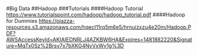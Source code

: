 #Big Data
##Hadoop
###Tutorials
####Hadoop Tutorial
https://www.tutorialspoint.com/hadoop/hadoop_tutorial.pdf
####Hadoop for Dummies 
https://piazza-resources.s3.amazonaws.com/hqecl11rq5m6e5/hrnuizxzu4e20m/Hadoop.PDF?AWSAccessKeyId=AKIAIEDNRLJ4AZKBW6HA&Expires=1481882220&Signature=MqTx0Sz%2Brsy7x7bXKG4NvVxWv1g%3D
